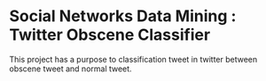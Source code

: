 # Social Networks Data Mining : Twitter Obscene Classifier
This project has a purpose to classification tweet in twitter between obscene tweet and normal tweet.
